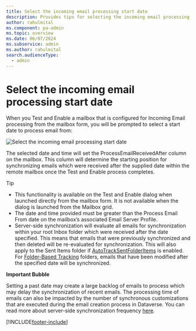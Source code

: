 ```yaml
---
title: Select the incoming email processing start date
description: Provides tips for selecting the incoming email processing start date.
author: rahulmital
ms.component: pa-admin
ms.topic: overview
ms.date: 06/07/2024
ms.subservice: admin
ms.author: rahulmital 
search.audienceType: 
  - admin
---
```

# Select the incoming email processing start date

When you Test and Enable a mailbox that is configured for Incoming Email processing from the mailbox form, you will be prompted to select a start date to process email from:

![Select the incoming email processing start date](media/process-email-from.png)

The selected date and time will set the ProcessEmailReceivedAfter column on the mailbox. This column will determine the starting position for synchronizing emails which were received after the supplied date within the remote mailbox once the Test and Enable process completes.

> [!TIP]
> 
> -	This functionality is available on the Test and Enable dialog when launched directly from the mailbox form. It is not available when the dialog is launched from the Mailbox grid.
> -	The date and time provided must be greater than the Process Email From date on the mailbox’s associated Email Server Profile.
> -	Server-side synchronization will evaluate all emails for synchronization within your root Inbox folder which were received after the date specified. This means that emails that were previously synchronized and then deleted will be re-evaluated for synchronization. This will also apply to the Sent Items folder if [AutoTrackSentFolderItems](/power-platform/admin/track-sent-folder-items) is enabled. For [Folder-Based Tracking](/power-platform/admin/configure-outlook-exchange-folder-level-tracking) folders, emails that have been modified after the specified date will be synchronized.

**Important Bubble**

Setting a past date may create a large backlog of emails to process which may delay the synchronization of recent emails. The processing time of emails can also be impacted by the number of synchronous customizations that are executed during the email creation process in Dataverse. You can read more about server-side synchronization frequency [here](/power-platform/admin/server-side-synchronization#server-side-synchronization-frequency).

[!INCLUDE[footer-include](../includes/footer-banner.md)]
